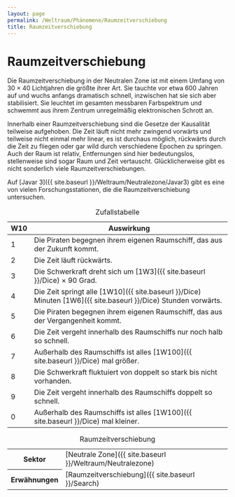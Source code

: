 ```yaml
---
layout: page
permalink: /Weltraum/Phänomene/Raumzeitverschiebung
title: Raumzeitverschiebung
---
```



# Raumzeitverschiebung


Die Raumzeitverschiebung in der Neutralen Zone ist mit einem Umfang von 30 &times; 40 Lichtjahren die größte ihrer Art. Sie tauchte vor etwa 600 Jahren auf und wuchs anfangs dramatisch schnell, inzwischen hat sie sich aber stabilisiert. Sie leuchtet im gesamten messbaren Farbspektrum und schwemmt aus ihrem Zentrum unregelmäßig elektronischen Schrott an.

Innerhalb einer Raumzeitverschiebung sind die Gesetze der Kausalität teilweise aufgehoben. Die Zeit läuft nicht mehr zwingend vorwärts und teilweise nicht einmal mehr linear, es ist durchaus möglich, rückwärts durch die Zeit zu fliegen oder gar wild durch verschiedene Epochen zu springen. Auch der Raum ist relativ, Entfernungen sind hier bedeutungslos, stellenweise sind sogar Raum und Zeit vertauscht. Glücklicherweise gibt es nicht sonderlich viele Raumzeitverschiebungen.

Auf [Javar 3]({{ site.baseurl }}/Weltraum/Neutralezone/Javar3) gibt es eine von vielen Forschungsstationen, die die Raumzeitverschiebung untersuchen.

<table>
<caption>Zufallstabelle</caption>
<thead>
<tr><th>W10</th><th>Auswirkung</th></tr>
</thead>
<tbody>
<tr><td>1</td><td>Die Piraten begegnen ihrem eigenen Raumschiff, das aus der Zukunft kommt.</td></tr>
<tr><td>2</td><td>Die Zeit läuft rückwärts.</td></tr>
<tr><td>3</td><td>Die Schwerkraft dreht sich um [1W3]({{ site.baseurl }}/Dice) &times; 90 Grad.</td></tr>
<tr><td>4</td><td>Die Zeit springt alle [1W10]({{ site.baseurl }}/Dice) Minuten [1W6]({{ site.baseurl }}/Dice) Stunden vorwärts.</td></tr>
<tr><td>5</td><td>Die Piraten begegnen ihrem eigenen Raumschiff, das aus der Vergangenheit kommt.</td></tr>
<tr><td>6</td><td>Die Zeit vergeht innerhalb des Raumschiffs nur noch halb so schnell.</td></tr>
<tr><td>7</td><td>Außerhalb des Raumschiffs ist alles [1W100]({{ site.baseurl }}/Dice) mal größer.</td></tr>
<tr><td>8</td><td>Die Schwerkraft fluktuiert von doppelt so stark bis nicht vorhanden.</td></tr>
<tr><td>9</td><td>Die Zeit vergeht innerhalb des Raumschiffs doppelt so schnell.</td></tr>
<tr><td>0</td><td>Außerhalb des Raumschiffs ist alles [1W100]({{ site.baseurl }}/Dice) mal kleiner.</td></tr>
</tbody>
</table>

<aside>
<table data-type="phaenomen">
<caption>Raumzeitverschiebung</caption>
<tbody>
<tr><th>Sektor</th><td>[Neutrale Zone]({{ site.baseurl }}/Weltraum/Neutralezone)</td></tr>
<tr><th>Erwähnungen</th><td>[Raumzeitverschiebung]({{ site.baseurl }}/Search)</td></tr>
</tbody>
</table>

</aside>

